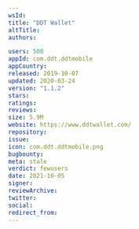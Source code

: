 ```yaml
---
wsId: 
title: "DDT Wallet"
altTitle: 
authors:

users: 500
appId: com.ddt.ddtmobile
appCountry: 
released: 2019-10-07
updated: 2020-03-24
version: "1.1.2"
stars: 
ratings: 
reviews: 
size: 5.9M
website: https://www.ddtwallet.com/
repository: 
issue: 
icon: com.ddt.ddtmobile.png
bugbounty: 
meta: stale
verdict: fewusers
date: 2021-10-05
signer: 
reviewArchive:
twitter: 
social:
redirect_from:
---
```


